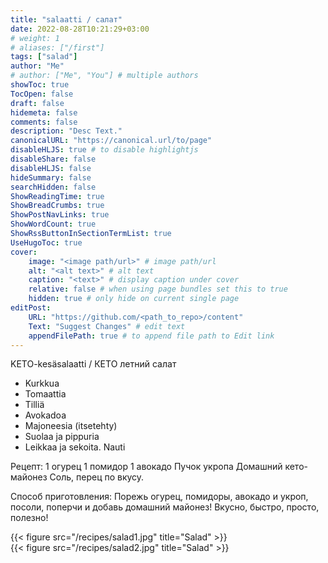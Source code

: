 ```yaml
---
title: "salaatti / салат"
date: 2022-08-28T10:21:29+03:00
# weight: 1
# aliases: ["/first"]
tags: ["salad"]
author: "Me"
# author: ["Me", "You"] # multiple authors
showToc: true
TocOpen: false
draft: false
hidemeta: false
comments: false
description: "Desc Text."
canonicalURL: "https://canonical.url/to/page"
disableHLJS: true # to disable highlightjs
disableShare: false
disableHLJS: false
hideSummary: false
searchHidden: false
ShowReadingTime: true
ShowBreadCrumbs: true
ShowPostNavLinks: true
ShowWordCount: true
ShowRssButtonInSectionTermList: true
UseHugoToc: true
cover:
    image: "<image path/url>" # image path/url
    alt: "<alt text>" # alt text
    caption: "<text>" # display caption under cover
    relative: false # when using page bundles set this to true
    hidden: true # only hide on current single page
editPost:
    URL: "https://github.com/<path_to_repo>/content"
    Text: "Suggest Changes" # edit text
    appendFilePath: true # to append file path to Edit link
---
```


KETO-kesäsalaatti / КЕТО летний салат

- Kurkkua  
- Tomaattia  
- Tilliä  
- Avokadoa  
- Majoneesia (itsetehty)  
- Suolaa ja pippuria  
- Leikkaa ja sekoita. Nauti  

Рецепт:
1 огурец
1 помидор
1 авокадо
Пучок укропа
Домашний кето-майонез
Соль, перец по вкусу.

Способ приготовления:
Порежь огурец, помидоры, авокадо и укроп, посоли, поперчи и добавь домашний майонез! Вкусно, быстро, просто, полезно!

{{< figure src="/recipes/salad1.jpg" title="Salad" >}}  
{{< figure src="/recipes/salad2.jpg" title="Salad" >}}

